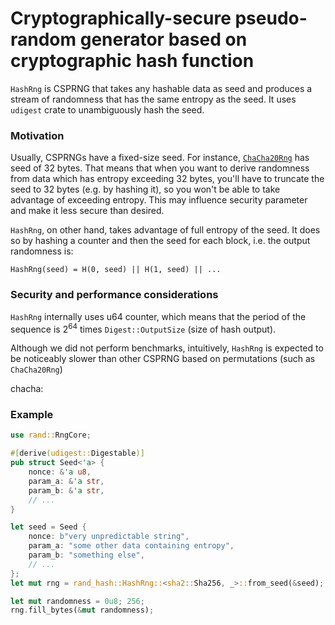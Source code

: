 # Cryptographically-secure pseudo-random generator based on cryptographic hash function

`HashRng` is CSPRNG that takes any hashable data as seed and produces a stream
of randomness that has the same entropy as the seed. It uses `udigest` crate to
unambiguously hash the seed.

### Motivation
Usually, CSPRNGs have a fixed-size seed. For instance, [`ChaCha20Rng`](https://docs.rs/rand_chacha/latest/rand_chacha/struct.ChaCha20Rng.html)
has seed of 32 bytes. That means that when you want to derive randomness from data which
has entropy exceeding 32 bytes, you'll have to truncate the seed to 32 bytes (e.g. by hashing it),
so you won't be able to take advantage of exceeding entropy. This may influence security
parameter and make it less secure than desired.

`HashRng`, on other hand, takes advantage of full entropy of the seed. It does so by
hashing a counter and then the seed for each block, i.e. the output randomness is:

```
HashRng(seed) = H(0, seed) || H(1, seed) || ...
```

### Security and performance considerations
`HashRng` internally uses u64 counter, which means that the period of the sequence is
2<sup>64</sup> times `Digest::OutputSize` (size of hash output).

Although we did not perform benchmarks, intuitively, `HashRng` is expected to be noticeably
slower than other CSPRNG based on permutations (such as `ChaCha20Rng`)

chacha:

### Example
```rust
use rand::RngCore;

#[derive(udigest::Digestable)]
pub struct Seed<'a> {
    nonce: &'a u8,
    param_a: &'a str,
    param_b: &'a str,
    // ...
}

let seed = Seed {
    nonce: b"very unpredictable string",
    param_a: "some other data containing entropy",
    param_b: "something else",
    // ...
};
let mut rng = rand_hash::HashRng::<sha2::Sha256, _>::from_seed(&seed);

let mut randomness = 0u8; 256;
rng.fill_bytes(&mut randomness);
```
